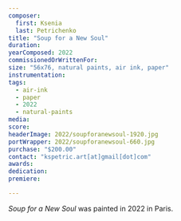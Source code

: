 ```yaml
---
composer:
  first: Ksenia
  last: Petrichenko
title: "Soup for a New Soul"
duration:
yearComposed: 2022
commissionedOrWrittenFor:
size: "56x76, natural paints, air ink, paper"
instrumentation:
tags:
  - air-ink
  - paper
  - 2022
  - natural-paints
media:
score:
headerImage: 2022/soupforanewsoul-1920.jpg
portWrapper: 2022/soupforanewsoul-660.jpg
purchase: "$200.00"
contact: "kspetric.art[at]gmail[dot]com"
awards:
dedication:
premiere:

---
```

*Soup for a New Soul* was painted in 2022 in Paris.
<br><Br>
